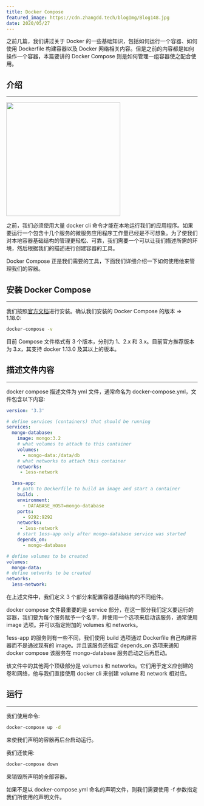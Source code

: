 ```yaml
---
title: Docker Compose
featured_image: https://cdn.zhangdd.tech/blogImg/Blog148.jpg
date: 2020/05/27
---
```


之前几篇，我们讲过关于 Docker 的一些基础知识，包括如何运行一个容器、如何使用 Dockerfile 构建容器以及 Docker 网络相关内容。但是之前的内容都是如何操作一个容器，本篇要讲的 Docker Compose 则是如何管理一组容器使之配合使用。

## 介绍
***  
<img src="https://cdn.zhangdd.tech/contentImg/docker/compose.png" width="300px" alt="">

之前，我们必须使用大量 docker cli 命令才能在本地运行我们的应用程序。如果要运行一个包含十几个服务的微服务应用程序工作量已经是不可想象。为了使我们对本地容器基础结构的管理更轻松、可靠，我们需要一个可以让我们描述所需的环境，然后根据我们的描述进行创建容器的工具。

Docker Compose 正是我们需要的工具，下面我们详细介绍一下如何使用他来管理我们的容器。

## 安装 Docker Compose
***  
我们按照[官方文档](https://docs.docker.com/compose/install/)进行安装。确认我们安装的 Docker Compose 的版本 => 1.18.0: 
``` sh
docker-compose -v
```

目前 Compose 文件格式有 3 个版本，分别为 1、2.x 和 3.x。目前官方推荐版本为 3.x，其支持 docker 1.13.0 及其以上的版本。

## 描述文件内容
***  
docker compose 描述文件为 yml 文件，通常命名为 docker-compose.yml，文件包含以下内容: 
``` yaml
version: '3.3'

# define services (containers) that should be running
services:
  mongo-database:
    image: mongo:3.2
    # what volumes to attach to this container
    volumes:
      - mongo-data:/data/db
    # what networks to attach this container
    networks:
     - 1ess-network

  1ess-app:
    # path to Dockerfile to build an image and start a container
    build: .
    environment:
      - DATABASE_HOST=mongo-database
    ports:
      - 9292:9292
    networks:
     - 1ess-network
    # start 1ess-app only after mongo-database service was started
    depends_on:
      - mongo-database

# define volumes to be created
volumes:
  mongo-data:
# define networks to be created
networks:
  1ess-network:
```

在上述文件中，我们定义 3 个部分来配置容器基础结构的不同组件。

docker compose 文件最重要的是 service 部分，在这一部分我们定义要运行的容器，我们要为每个服务赋予一个名字，并使用一个选项来启动该服务，通常使用 image 选项。并可以指定附加的 volumes 和 networks。

1ess-app 的服务则有一些不同，我们使用 build 选项通过 Dockerfile 自己构建容器而不是通过现有的 image。并且该服务还指定 depends_on 选项来通知 docker compose 该服务在 mongo-database 服务启动之后再启动。

该文件中的其他两个顶级部分是 volumes 和 networks。它们用于定义应创建的卷和网络，他与我们直接使用 docker cli 来创建 volume 和 network 相对应。

## 运行
***  
我们使用命令: 
``` sh
docker-compose up -d
```

来使我们声明的容器再后台启动运行。

我们还使用: 
``` sh
docker-compose down
```

来销毁所声明的全部容器。

如果不是以 docker-compose.yml 命名的声明文件，则我们需要使用 -f 参数指定我们所使用的声明文件。